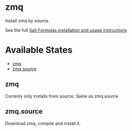 zmq
===

Install zmq by source.

See the full
[Salt Formulas installation and usage instructions](http://docs.saltstack.com/en/latest/topics/development/conventions/formulas.html)


# Available States

- [zmq](#zmq-1)
- [zmq.source](#zmqsource)


## zmq

Currenly only installs from source.  Same as zmq.source

## zmq.source

Download zmq, compile and install it.


